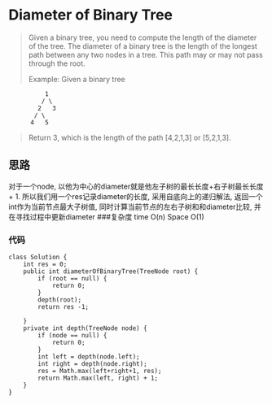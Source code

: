 # Diameter of Binary Tree
> Given a binary tree, you need to compute the length of the diameter of the tree. The diameter of a binary tree is the length of the longest path between any two nodes in a tree. This path may or may not pass through the root.
> 
> Example:
> Given a binary tree 

	          1
	         / \
	        2   3
	       / \     
	      4   5    
> Return 3, which is the length of the path [4,2,1,3] or [5,2,1,3].

## 思路
对于一个node, 以他为中心的diameter就是他左子树的最长长度+右子树最长长度+ 1. 所以我们用一个res记录diameter的长度, 采用自底向上的递归解法, 返回一个int作为当前节点最大子树值, 同时计算当前节点的左右子树和和diameter比较, 并在寻找过程中更新diameter
###复杂度
time O(n) Space O(1)
### 代码
```
class Solution {
    int res = 0;
    public int diameterOfBinaryTree(TreeNode root) {
        if (root == null) {
            return 0;
        }
        depth(root);
        return res -1;
        
    }
    private int depth(TreeNode node) {
        if (node == null) {
            return 0;
        }
        int left = depth(node.left);
        int right = depth(node.right);
        res = Math.max(left+right+1, res);
        return Math.max(left, right) + 1;
    }
}
```